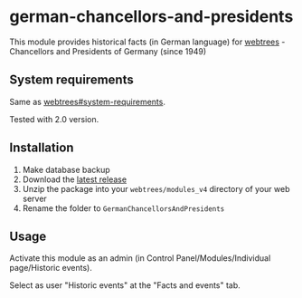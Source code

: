 ﻿# german-chancellors-and-presidents
This module provides historical facts (in German language) for [webtrees](https://www.webtrees.net/) - Chancellors and Presidents of Germany (since 1949)

## System requirements
Same as [webtrees#system-requirements](https://github.com/fisharebest/webtrees#system-requirements).

Tested with 2.0 version.

## Installation
1. Make database backup
1. Download the [latest release](https://github.com/hartenthaler/german-chancellors-and-presidents/releases/latest)
1. Unzip the package into your `webtrees/modules_v4` directory of your web server
1. Rename the folder to `GermanChancellorsAndPresidents`

## Usage
Activate this module as an admin (in Control Panel/Modules/Individual page/Historic events).

Select as user "Historic events" at the "Facts and events" tab. 
